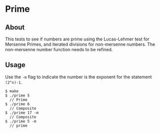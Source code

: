 # Prime #

## About ##
This tests to see if numbers are prime using the Lucas-Lehmer test for Mersenne Primes, and iterated divisions for non-mersenne numbers. The non-mersenne number function needs to be refined.

## Usage ##
Use the `-m` flag to indicate the number is the exponent for the statement `(2^n)-1`.
```
$ make
$ ./prime 5
  // Prime
$ ./prime 6
  // Composite
$ ./prime 17 -m
  // Composite
$ ./prime 5 -m
  // prime
```
